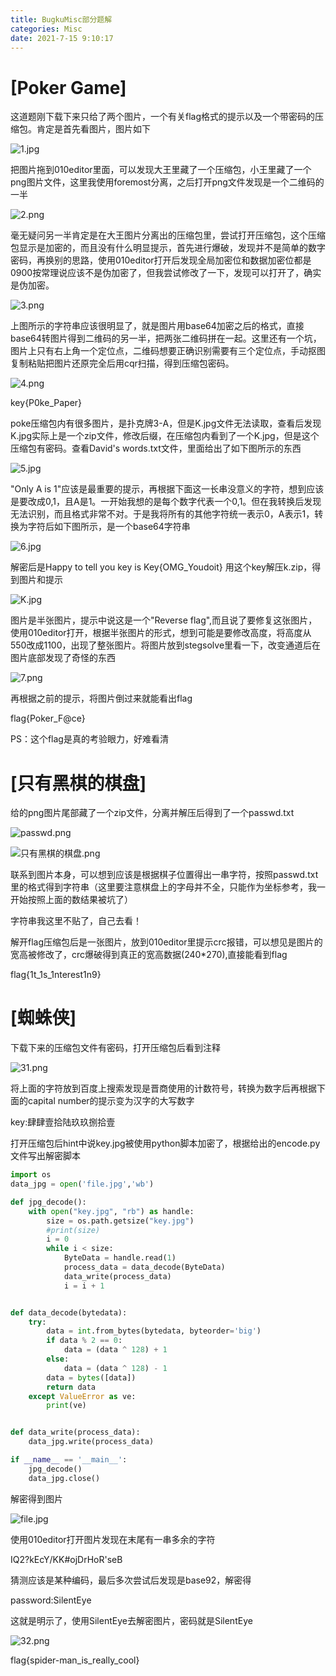 ```yaml
---
title: BugkuMisc部分题解
categories: Misc
date: 2021-7-15 9:10:17
---
```

# [Poker Game]

这道题刚下载下来只给了两个图片，一个有关flag格式的提示以及一个带密码的压缩包。肯定是首先看图片，图片如下

![1.jpg](https://i.loli.net/2021/07/15/8hExinaXO5R9mUo.jpg)

把图片拖到010editor里面，可以发现大王里藏了一个压缩包，小王里藏了一个png图片文件，这里我使用foremost分离，之后打开png文件发现是一个二维码的一半

![2.png](https://i.loli.net/2021/07/15/6uabHUzZrFCGY2s.png)

毫无疑问另一半肯定是在大王图片分离出的压缩包里，尝试打开压缩包，这个压缩包显示是加密的，而且没有什么明显提示，首先进行爆破，发现并不是简单的数字密码，再换别的思路，使用010editor打开后发现全局加密位和数据加密位都是0900按常理说应该不是伪加密了，但我尝试修改了一下，发现可以打开了，确实是伪加密。

![3.png](https://i.loli.net/2021/07/15/udROzyl82vFCpH3.png)

上图所示的字符串应该很明显了，就是图片用base64加密之后的格式，直接base64转图片得到二维码的另一半，把两张二维码拼在一起。这里还有一个坑，图片上只有右上角一个定位点，二维码想要正确识别需要有三个定位点，手动抠图复制粘贴把图片还原完全后用cqr扫描，得到压缩包密码。

![4.png](https://i.loli.net/2021/07/15/zbAmQGhWkC93uSL.png)

key{P0ke_Paper}

poke压缩包内有很多图片，是扑克牌3-A，但是K.jpg文件无法读取，查看后发现K.jpg实际上是一个zip文件，修改后缀，在压缩包内看到了一个K.jpg，但是这个压缩包有密码。查看David's words.txt文件，里面给出了如下图所示的东西

![5.jpg](https://i.loli.net/2021/07/15/NqRp2A7r98BVYeP.png)

"Only A is 1"应该是最重要的提示，再根据下面这一长串没意义的字符，想到应该是要改成0,1，且A是1。一开始我想的是每个数字代表一个0,1。但在我转换后发现无法识别，而且格式非常不对。于是我将所有的其他字符统一表示0，A表示1，转换为字符后如下图所示，是一个base64字符串

![6.jpg](https://i.loli.net/2021/07/15/1bCWwQ5XuaZUReD.png)

解密后是Happy to tell you key is Key{OMG_Youdoit}
用这个key解压k.zip，得到图片和提示

![K.jpg](https://i.loli.net/2021/07/15/9qznaPwkJGOSeop.jpg)

图片是半张图片，提示中说这是一个"Reverse flag",而且说了要修复这张图片，使用010editor打开，根据半张图片的形式，想到可能是要修改高度，将高度从550改成1100，出现了整张图片。将图片放到stegsolve里看一下，改变通道后在图片底部发现了奇怪的东西

![7.png](https://i.loli.net/2021/07/15/in3465LHwrDjYVp.png)

再根据之前的提示，将图片倒过来就能看出flag

flag{Poker_F@ce}

PS：这个flag是真的考验眼力，好难看清









# [只有黑棋的棋盘]

给的png图片尾部藏了一个zip文件，分离并解压后得到了一个passwd.txt

![passwd.png](https://i.loli.net/2021/07/15/Blw5Qm2SXTPW41L.png)

![只有黑棋的棋盘.png](https://i.loli.net/2021/07/15/xksmpXSfOenubgq.png)

联系到图片本身，可以想到应该是根据棋子位置得出一串字符，按照passwd.txt里的格式得到字符串（这里要注意棋盘上的字母并不全，只能作为坐标参考，我一开始按照上面的数结果被坑了）

字符串我这里不贴了，自己去看！

解开flag压缩包后是一张图片，放到010editor里提示crc报错，可以想见是图片的宽高被修改了，crc爆破得到真正的宽高数据(240*270),直接能看到flag

flag{1t_1s_1nterest1n9}









# [蜘蛛侠]

下载下来的压缩包文件有密码，打开压缩包后看到注释

![31.png](https://i.loli.net/2021/07/15/7LUj5VFm9MXTdiZ.png)

将上面的字符放到百度上搜索发现是晋商使用的计数符号，转换为数字后再根据下面的capital number的提示变为汉字的大写数字

key:肆肆壹拾陆玖玖捌拾壹

打开压缩包后hint中说key.jpg被使用python脚本加密了，根据给出的encode.py文件写出解密脚本

```python
import os
data_jpg = open('file.jpg','wb')

def jpg_decode():
    with open("key.jpg", "rb") as handle:
        size = os.path.getsize("key.jpg")
        #print(size)
        i = 0
        while i < size:
            ByteData = handle.read(1)
            process_data = data_decode(ByteData)
            data_write(process_data)
            i = i + 1


def data_decode(bytedata):
    try:
        data = int.from_bytes(bytedata, byteorder='big')
        if data % 2 == 0:
            data = (data ^ 128) + 1
        else:
            data = (data ^ 128) - 1
        data = bytes([data])
        return data
    except ValueError as ve:
        print(ve)


def data_write(process_data):
    data_jpg.write(process_data)

if __name__ == '__main__':
    jpg_decode()
    data_jpg.close()
 ```

解密得到图片

![file.jpg](https://i.loli.net/2021/07/15/vT4AFxoIhK7Sa2U.jpg)

使用010editor打开图片发现在末尾有一串多余的字符

IQ2?kEcY/KK#ojDrHoR'seB

猜测应该是某种编码，最后多次尝试后发现是base92，解密得

password:SilentEye

这就是明示了，使用SilentEye去解密图片，密码就是SilentEye

![32.png](https://i.loli.net/2021/07/15/Mq4F5jSdDOufQYp.png)

flag{spider-man_is_really_cool}
